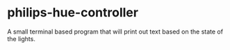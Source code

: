 # philips-hue-controller
A small terminal based program that will print out text based on the state of the lights.
